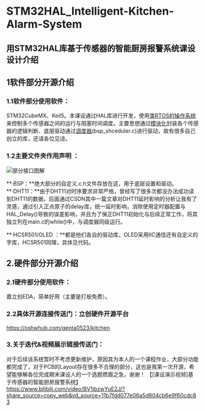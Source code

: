 # STM32HAL_Intelligent-Kitchen-Alarm-System
## 用STM32HAL库基于传感器的智能厨房报警系统课设设计介绍

## 1软件部分开源介绍

### 1.1软件部分使用软件：

STM32CubeMX、Keil5。本课设通过HAL库进行开发，使用<u>类RTOS的操作系统</u>来控制多个传感器之间的运行与阻塞时间调度。主要思想通过<u>模块化</u>封装各个传感器的逻辑判断、底层驱动通过<u>调度器</u>(bsp_shceduler.c)进行驱动，故有很多自己创立的库，还请各位见谅。

### 1.2主要文件夹作用声明 ：

![部分接口图解](https://github.com/user-attachments/assets/4075f0d5-e9c7-4373-9d9f-31d36954c1aa)


**·BSP：**绝大部分的自定义.c.h文件存放在这，用于底层设置和驱动。
**·DHT11：**由于DHT11对时序要求非常严格，曾经写了很多次都没办法成功读到DHT11的数据，后面通过CSDN其中一篇文章对DHT11延时影响的分析让我有了灵感，通过引入正点原子的delay库，统一延时影响，消除使用定时器配置与HAL_Delay()导致的误差影响，并且为了保正DHT11初始化与后续正常工作，将其独立列在main.c的while()中，与调度器同级运行。

**·HCSR501/OLED ：**都是他们各自的驱动库，OLED采用IIC通信还有自定义的字库，HCSR501同理，具体见代码。



## 2.硬件部分开源介绍

### 2.1硬件部分使用软件：

嘉立创EDA，简单好用（主要是打板免费）。

### 2.2具体开源连接传送门：立创硬件开源平台

https://oshwhub.com/genta0523/kitchen

### 3.关于迭代&视频展示链接传送门：

对于后续该系统暂时不考虑更新维护，原因其为本人的一个课程作业，大部分功能都完成了，对于PCB的Layout存在很多不合理的部分，这也是我第一次开源，希望能够解各位完成期末课设人的一个选题燃眉之急，谢谢！
【[课设演示视频]基于传感器的智能厨房报警系统】 https://www.bilibili.com/video/BV1ibzwYuE2J/?share_source=copy_web&vd_source=11b7fdd077e06a5d804cb6e9f60cdc83
